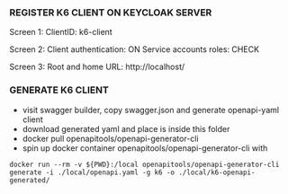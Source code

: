 ### REGISTER K6 CLIENT ON KEYCLOAK SERVER

Screen 1:
ClientID: k6-client

Screen 2:
Client authentication: ON
Service accounts roles: CHECK

Screen 3:
Root and home URL: http://localhost/

### GENERATE K6 CLIENT

- visit swagger builder, copy swagger.json and generate openapi-yaml client
- download generated yaml and place is inside this folder
- docker pull openapitools/openapi-generator-cli
- spin up docker container openapitools/openapi-generator-cli with

```
docker run --rm -v ${PWD}:/local openapitools/openapi-generator-cli generate -i ./local/openapi.yaml -g k6 -o ./local/k6-openapi-generated/
```
